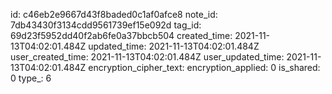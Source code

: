 id: c46eb2e9667d43f8baded0c1af0afce8
note_id: 7db43430f3134cdd9561739ef15e092d
tag_id: 69d23f5952dd40f2ab6fe0a37bbcb504
created_time: 2021-11-13T04:02:01.484Z
updated_time: 2021-11-13T04:02:01.484Z
user_created_time: 2021-11-13T04:02:01.484Z
user_updated_time: 2021-11-13T04:02:01.484Z
encryption_cipher_text: 
encryption_applied: 0
is_shared: 0
type_: 6
